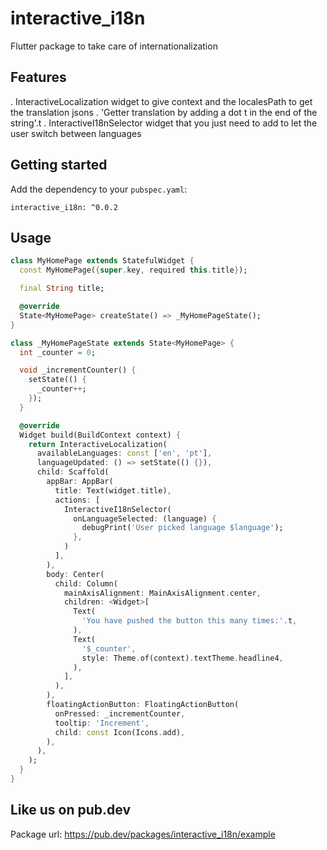 # interactive_i18n
Flutter package to take care of internationalization

## Features
. InteractiveLocalization widget to give context and the localesPath to get the translation jsons
. 'Getter translation by adding a dot t in the end of the string'.t
. InteractiveI18nSelector widget that you just need to add to let the user switch between languages

## Getting started
Add the dependency to your `pubspec.yaml`:

```
interactive_i18n: ^0.0.2
```

## Usage

```dart
class MyHomePage extends StatefulWidget {
  const MyHomePage({super.key, required this.title});

  final String title;

  @override
  State<MyHomePage> createState() => _MyHomePageState();
}

class _MyHomePageState extends State<MyHomePage> {
  int _counter = 0;

  void _incrementCounter() {
    setState(() {
      _counter++;
    });
  }

  @override
  Widget build(BuildContext context) {
    return InteractiveLocalization(
      availableLanguages: const ['en', 'pt'],
      languageUpdated: () => setState(() {}),
      child: Scaffold(
        appBar: AppBar(
          title: Text(widget.title),
          actions: [
            InteractiveI18nSelector(
              onLanguageSelected: (language) {
                debugPrint('User picked language $language');
              },
            )
          ],
        ),
        body: Center(
          child: Column(
            mainAxisAlignment: MainAxisAlignment.center,
            children: <Widget>[
              Text(
                'You have pushed the button this many times:'.t,
              ),
              Text(
                '$_counter',
                style: Theme.of(context).textTheme.headline4,
              ),
            ],
          ),
        ),
        floatingActionButton: FloatingActionButton(
          onPressed: _incrementCounter,
          tooltip: 'Increment',
          child: const Icon(Icons.add),
        ),
      ),
    );
  }
}
```

## Like us on pub.dev
Package url:
https://pub.dev/packages/interactive_i18n/example